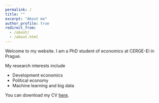 ```yaml
---
permalink: /
title: ""
excerpt: "About me"
author_profile: true
redirect_from: 
  - /about/
  - /about.html
---
```


Welcome to my website. I am a PhD student of economics at CERGE-EI in Prague. 

My research interests include
- Development economics
- Political economy
- Machine learning and big data
 

You can download my CV [here](https://martin-kosiik.github.io/homepage/files/Kosik_Martin_CV.pdf).
